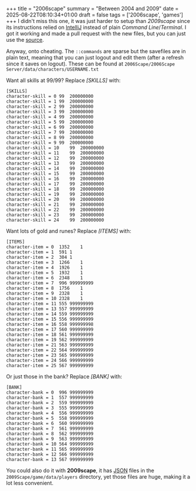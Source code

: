 +++
title = "2006scape"
summary = "Between 2004 and 2009"
date = 2025-08-22T08:10:34+01:00
draft = false
tags = ['2006scape', 'games']
+++
I didn't miss this one, it was just harder to setup than *2009scape* since its instructions relied on [IntelliJ](https://www.jetbrains.com/idea/) instead of plain *Command Line*/*Terminal*. I got it working and made a pull request with the new files, but you can just use the [source](https://github.com/2006-Scape/2006Scape).

Anyway, onto cheating. The `::commands` are sparse but the savefiles are in plain text, meaning that you can just logout and edit them (after a refresh since it saves on logout). These can be found at `2006Scape/2006Scape Server/data/characters/USERNAME.txt`

Want all skills at 99/99? Replace *[SKILLS]* with:
```
[SKILLS]
character-skill = 0	99	200000000
character-skill = 1	99	200000000
character-skill = 2	99	200000000
character-skill = 3	99	200000000
character-skill = 4	99	200000000
character-skill = 5	99	200000000
character-skill = 6	99	200000000
character-skill = 7	99	200000000
character-skill = 8	99	200000000
character-skill = 9	99	200000000
character-skill = 10	99	200000000
character-skill = 11	99	200000000
character-skill = 12	99	200000000
character-skill = 13	99	200000000
character-skill = 14	99	200000000
character-skill = 15	99	200000000
character-skill = 16	99	200000000
character-skill = 17	99	200000000
character-skill = 18	99	200000000
character-skill = 19	99	200000000
character-skill = 20	99	200000000
character-skill = 21	99	200000000
character-skill = 22	99	200000000
character-skill = 23	99	200000000
character-skill = 24	99	200000000
```

Want lots of gold and runes? Replace *[ITEMS]* with:
```
[ITEMS]
character-item = 0	1352	1
character-item = 1	591	1
character-item = 2	304	1
character-item = 3	1266	1
character-item = 4	1926	1
character-item = 5	1932	1
character-item = 6	2348	1
character-item = 7	996	999999999
character-item = 8	1756	1
character-item = 9	2328	1
character-item = 10	2328	1
character-item = 11	555	999999999
character-item = 13	557	999999999
character-item = 14	559	999999999
character-item = 15	556	999999999
character-item = 16	558	999999998
character-item = 17	560	999999999
character-item = 18	561	999999999
character-item = 19	562	999999999
character-item = 21	563	999999999
character-item = 22	564	999999999
character-item = 23	565	999999999
character-item = 24	566	999999999
character-item = 25	567	999999999
```

Or just those in the bank? Replace *[BANK]* with:
```
[BANK]
character-bank = 0	996	999999999
character-bank = 1	557	999999999
character-bank = 2	559	999999999
character-bank = 3	555	999999999
character-bank = 4	556	999999999
character-bank = 5	558	999999999
character-bank = 6	560	999999999
character-bank = 7	561	999999999
character-bank = 8	562	999999999
character-bank = 9	563	999999999
character-bank = 10	564	999999999
character-bank = 11	565	999999999
character-bank = 12	566	999999999
character-bank = 13	567	999999999
```

You could also do it with **2009scape**, it has [JSON](https://www.json.org/json-en.html) files in the `2009Scape/game/data/players` directory, yet those files are huge, making it a lot less convenient.
